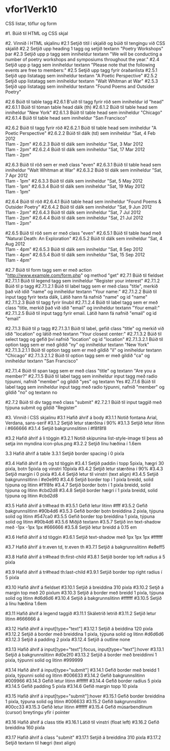 # vfor1Verk10
CSS listar, töflur og form

#1.  Búið til HTML og CSS skjal

#2.  Vinnið í HTML skjalinu
#2.1 Setjið titil í skjalið og búið til tengingu við CSS skjalið
#2.2 Setjið upp heading 1 tagg og setjið textann "Poetry Workshops" þar
#2.3 Setjið upp p tagg sem inniheldur textann "We will be conducting a number of poetry workshops and symposiums throughout the year."
#2.4 Setjið upp p tagg sem inniheldur textann "Please note that the following events are free to members:"
#2.5 Setjið upp tagg fyrir óraðanlista
#2.5.1 Setjið upp listatagg sem inniheldur textann "A Poetic Perspective"
#2.5.2 Setjið upp listatagg sem inniheldur textann "Walt Whitman at War"
#2.5.3 Setjið upp listatagg sem inniheldur textann "Found Poems and Outsider Poetry"

#2.6 Búið til table tagg
#2.6.1 B'uið til tagg fyrir röð sem inniheldur id "head"
#2.6.1.1 Búið til tóman table head dálk (th)
#2.6.1.2 Búið til table head sem inniheldur "New York"
#2.6.1.3 Búið til table head sem inniheldur "Chicago"
#2.6.1.4 Búið til table head sem inniheldur "San Francisco"

#2.6.2 Búið til tagg fyrir röð
#2.6.2.1 Búið til table head sem inniheldur "A Poetic Perspective"
#2.6.2.2 Búið til dálk (td) sem inniheldur "Sat, 4 Feb 2012<br />11am - 2pm"
#2.6.2.3 Búið til dálk sem inniheldur "Sat, 3 Mar 2012<br />11am - 2pm"
#2.6.2.4 Búið til dálk sem inniheldur "Sat, 17 Mar 2012<br />11am - 2pm"

#2.6.3 Búið til röð sem er með class "even"
#2.6.3.1 Búið til table head sem inniheldur "Walt Whitman at War"
#2.6.3.2 Búið til dálk sem inniheldur "Sat, 7 Apr 2012<br />11am - 1pm"
#2.6.3.3 Búið til dálk sem inniheldur "Sat, 5 May 2012<br />11am - 1pm"
#2.6.3.4 Búið til dálk sem inniheldur "Sat, 19 May 2012<br />11am - 1pm"

#2.6.4 Búið til röð
#2.6.4.1 Búið table head sem inniheldur "Found Poems &amp; Outsider Poetry"
#2.6.4.2 Búið til dálk sem inniheldur "Sat, 9 Jun 2012<br />11am - 2pm"
#2.6.4.3 Búið til dálk sem inniheldur "Sat, 7 Jul 2012<br />11am - 2pm"
#2.6.4.4 Búið til dálk sem inniheldur "Sat, 21 Jul 2012<br />11am - 2pm"

#2.6.5 Búið til röð sem er með class "even"
#2.6.5.1 Búið til table head með "Natural Death: An Exploration"
#2.6.5.2 Búið til dálk sem inniheldur "Sat, 4 Aug 2012<br />11am - 4pm"
#2.6.5.3 Búið til dálk sem inniheldur "Sat, 8 Sep 2012<br />11am - 4pm"
#2.6.5.4 Búið til dálk sem inniheldur "Sat, 15 Sep 2012<br />11am - 4pm"

#2.7 Búið til form tagg sem er með action "http://www.example.com/form.php" og method "get"
#2.7.1 Búið til fieldset
#2.7.1.1 Búið til legend tagg sem inniheldur "Register your interest"
#2.7.1.2 Búið til p tagg
#2.7.1.2.1 Búið til label tagg sem er með class "title", merkið það við idið "name" og inniheldur textann "Your name:"
#2.7.1.2.2 Búið til input tagg fyrir texta dálk, Látið hann fá nafnið "name" og id "name"
#2.7.1.2.3 Búið til tagg fyrir línubil
#2.7.1.2.4 Búið til label tagg sem er með class "title, merkið það við idið "email" og inniheldur textann "Your email:"
#2.7.1.2.5 Búið til input tagg fyrir email. Látið hann fá nafnið "email" og id "email"

#2.7.1.3 Búið til p tagg
#2.7.1.3.1 Búið til label, gefið class "title" og merkið við idið "location" og látið með textann "Your closest center:"
#2.7.1.3.2 Búið til select tagg og gefið því nafnið "location" og id "location"
#2.7.1.3.2.1 Búið til option tagg sem er með gildið "ny" og inniheldur textann "New York"
#2.7.1.3.2.1.1 Búið til option tagg sem er með gildið "il" og inniheldur textann "Chicago"
#2.7.1.3.2.1.2 Búið til option tagg sem er með gildið "ca" og inniheldur textann "San Francisco"

#2.7.1.4 Búið til span tagg sem er með class "title" og textann "Are you a member?"
#2.7.1.5 Búið til label tagg sem inniheldur input tagg með radio týpunni, nafnið "member" og gildið "yes" og textann Yes
#2.7.1.6 Búið til label tagg sem inniheldur input tagg með radio týpunni, nafnið "member" og gildið "no" og textann no

#2.7.2 Búið til div tagg með class "submit"
#2.7.2.1 Búið til input taggið með týpuna submit og gildið "Register"

#3.  Vinnið í CSS skjalinu
#3.1 Hafið áhrif á body
#3.1.1 Notið fontana Arial, Verdana, sans-serif
#3.1.2 Setjið letur stærðina í 90%
#3.1.3 Setjið letur litinn í #666666
#3.1.4 Setjið bakgrunnslitinn í #f8f8f8

#3.2 Hafið áhrif á li töggin
#3.2.1 Notið skipunina list-style-image til þess að setja inn myndina icon-plus.png
#3.2.2 Setjið línu hæðina í 1.6em

3.3 Hafið áhrif á table
3.3.1 Setjið border spacing í 0 pixla

#3.4 Hafið áhrif á th og td töggin
#3.4.1 Setjið paddin í topp 5pixla, hægri 30 pixla, botn 5pixla og vinstri 10pixla
#3.4.2 Setjið letur stærðina í 90%
#3.4.3 Setjið margin í 0 pixla
#3.4.4 Setjið letur til vinstri (text align)
#3.4.5 Setjið bakgrunnslitinn í #e0e9f0
#3.4.6 Setjið border top í 1 pixla breidd, solid týpuna og litinn #f1f8fe
#3.4.7 Setjið border botn í 1 pixla breidd, solid týpuna og litinn #cbd2d8
#3.4.8 Setjið border hægri í 1 pixla breidd, solid týpuna og litinn #cbd2d8

#3.5 Hafið áhrif á tr#head th
#3.5.1 Gefið letur litinn #fff
#3.5.2 Gefið bakgrunnslitinn #90b4d6
#3.5.3 Gefið border botn breiddina 2 pixla, týpuna solid og litinn #547ca0
#3.5.5 Gefið border top breiddina 1 pixla, týpuna solid og litinn #90b4d6
#3.5.6 Miðjið textann
#3.5.7 Setjið inn text-shadow með -1px -1px 1px #666666
#3.5.8 Setjið letur breidd á 0.15 em

#3.6 Hefið áhrif á td töggin
#3.6.1 Setjið text-shadow með 1px 1px 1px #ffffff

#3.7 Hafið áhrif á tr.even td, tr.even th
#3.7.1 Setjið á bakgrunnslitinn #e8eff5

#3.8 Hafið áhrif á tr#head th:first-child
#3.8.1 Setjið border top left radius á 5 pixla

#3.9 Hafið áhrif á tr#head th:last-child
#3.9.1 Setjið border top right radius í 5 pixla

#3.10  Hafið áhrif á fieldset
#3.10.1  Setjið á breiddina 310 pixla
#3.10.2  Setjð á margin top með 20 pixlum
#3.10.3  Setjið á border með breidd 1 pixla, týpuna solid og litinn #d6d6d6
#3.10.4  Setjið á bakgrunnslitinn #ffffff
#3.10.5  Setjið á línu hæðina 1.6em

#3.11  Hafið áhrif á legend taggið
#3.11.1  Skáletrið letrið
#3.11.2  Setjið letur litinn #666666 á

#3.12  Hafið áhrif á input[type="text"]
#3.12.1  Setjið á beiddina 120 pixla
#3.12.2  Setjið á border með breiddina 1 pixla, týpuna solid og litinn #d6d6d6
#3.12.3  Setjið á padding 2 pixla
#3.12.4  Setjið á outline none

#3.13  Hafið áhrif á input[type="text"]:focus, input[type="text"]:hover
#3.13.1  Setjið á bakgrunnslitinn #d0e2f0
#3.13.2  Setjið á border með breiddinni 1 pixla, týpunni solid og litinn #999999

#3.14  Hafið áhrif á input[type="submit"]
#3.14.1  Gefið border með breidd 1 pixla, týpunni solid og litinn #006633
#3.14.2  Gefið bakgrunnslitinn #009966
#3.14.3  Gefið letur litinn #ffffff
#3.14.4  Gefið border radíus 5 pixla
#3.14.5  Gefið padding 5 pixla
#3.14.6  Gefið margin topp 10 pixla

#3.15  Hafið áhrif á input[type="submit"]:hover
#3.15.1  Gefið border breiddina 1 pixla, týpuna solid og litinn #006633
#3.15.2  Gefið bakgrunnslitinn #00cc33
#3.15.3  Gefið letur litinn #ffffff
#3.15.4  Gefið músarbendlinum (cursor) breytingu yfir í pointer

#3.16  Hafið áhrif á class title 
#3.16.1  Látið til vinstri (float left)
#3.16.2  Gefið breiddina 160 pixla

#3.17  Hafið áhrif á class "submit"
#3.17.1  Setjið á breiddina 310 pixla
#3.17.2  Setjið textann til hægri (text align)
